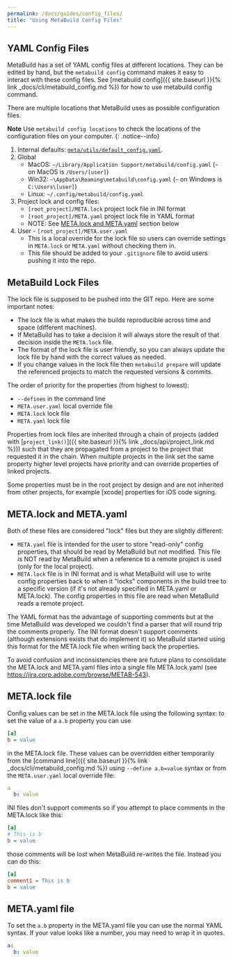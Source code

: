 ```yaml
---
permalink: /docs/guides/config_files/
title: "Using MetaBuild Config Files"
---
```


## YAML Config Files

MetaBuild has a set of YAML config files at different locations. They can be edited by hand, but the `metabuild config` command makes it easy to interact with these config files. See [metabuild config]({{ site.baseurl }}{% link _docs/cli/metabuild_config.md %}) for how to use metabuild config command.

There are multiple locations that MetaBuild uses as possible configuration files.

**Note** Use `metabuild config locations` to check the locations of the configuration files on your computer.
{: .notice--info}

1. Internal defaults: [`meta/utils/default_config.yaml`](https://git.corp.adobe.com/meta-build/meta-build/blob/main/metabuild/config/default_config.yaml#L2).
2. Global
    - MacOS: `~/Library/Application Support/metabuild/config.yaml` (`~` on MacOS is `/Users/[user]`)
    - Win32: `~\AppData\Roaming\metabuild\config.yaml` (`~` on Windows is `C:\Users\[user]`)
    - Linux: `~/.config/metabuild/config.yaml`
3. Project lock and config files:
    - `[root_project]/META.lock` project lock file in INI format
    - `[root_project]/META.yaml` project lock file in YAML format
    - NOTE: See [META.lock and META.yaml](#metalock-and-metayaml) section below
3. User - `[root_project]/META.user.yaml`
    - This is a local override for the lock file so users can override settings in `META.lock` or `META.yaml` without checking them in.
    - This file should be added to your `.gitignore` file to avoid users pushing it into the repo.

## MetaBuild Lock Files

The lock file is supposed to be pushed into the GIT repo. Here are some important notes:
- The lock file is what makes the builds reproducible across time and space (different machines).
- If MetaBuild has to take a decision it will always store the result of that decision inside the `META.lock` file.
- The format of the lock file is user friendly, so you can always update the lock file by hand with the correct values as needed.
- If you change values in the lock file then `metabuild prepare` will update the referenced projects to match the requested versions & commits.

The order of priority for the properties (from highest to lowest):
- `--defines` in the command line
- `META.user.yaml` local override file
- `META.lock` lock file
- `META.yaml` lock file

Properties from lock files are inherited through a chain of projects (added with [`project_link()`]({{ site.baseurl }}{% link _docs/api/project_link.md %})) such that they are propagated from a project to the project that requested it in the chain. When multiple projects in the link set the same property higher level projects have priority and can override properties of linked projects.

Some properties must be in the root project by design and are not inherited from other projects, for example [xcode] properties for iOS code signing.

## META.lock and META.yaml

Both of these files are considered "lock" files but they are slightly different:
- `META.yaml` file is intended for the user to store "read-only" config properties, that should be read by MetaBuild but not modified. This file is NOT read by MetaBuild when a reference to a remote project is used (only for the local project).
- `META.lock` file is in INI format and is what MetaBuild will use to write config properties back to when it "locks" components in the build tree to a specific version (if it's not already specified in META.yaml or META.lock). The config properties in this file are read when MetaBuild reads a remote project.

The YAML format has the advantage of supporting comments but at the time MetaBuild was developed we couldn't find a parser that will round trip the comments properly.
The INI format doesn't support comments (although extensions exists that do implement it) so MetaBuild started using this format for the META.lock file when writing back the properties.

To avoid confusion and inconsistencies there are future plans to consolidate the META.lock and META.yaml files into a single file META.lock.yaml (see https://jira.corp.adobe.com/browse/METAB-543).

## META.lock file

Config values can be set in the META.lock file using the following syntax: to set the value of a `a.b` property you can use
```ini
[a]
b = value
```
in the META.lock file. These values can be overridden either temporarily from the [command line]({{ site.baseurl }}{% link _docs/cli/metabuild_config.md %}) using `--define a.b=value` syntax or from the `META.user.yaml` local override file:
```yaml
a
  b: value
```
INI files don't support comments so if you attempt to place comments in the META.lock like this:
```ini
[a]
# This is b
b = value
```
those comments will be lost when MetaBuild re-writes the file. Instead you can do this:
```ini
[a]
comment1 = This is b
b = value
```

## META.yaml file

To set the `a.b` property in the META.yaml file you can use the normal YAML syntax. If your value looks like a number, you may need to wrap it in quotes.
```yaml
a:
  b: value
```


